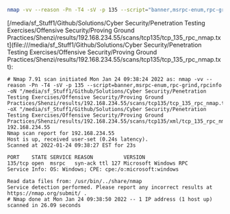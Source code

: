 ```bash
nmap -vv --reason -Pn -T4 -sV -p 135 --script="banner,msrpc-enum,rpc-grind,rpcinfo" -oN "/media/sf_Stuff1/Github/Solutions/Cyber Security/Penetration Testing Exercises/Offensive Security/Proving Ground Practices/Shenzi/results/192.168.234.55/scans/tcp135/tcp_135_rpc_nmap.txt" -oX "/media/sf_Stuff1/Github/Solutions/Cyber Security/Penetration Testing Exercises/Offensive Security/Proving Ground Practices/Shenzi/results/192.168.234.55/scans/tcp135/xml/tcp_135_rpc_nmap.xml" 192.168.234.55
```

[/media/sf_Stuff1/Github/Solutions/Cyber Security/Penetration Testing Exercises/Offensive Security/Proving Ground Practices/Shenzi/results/192.168.234.55/scans/tcp135/tcp_135_rpc_nmap.txt](file:///media/sf_Stuff1/Github/Solutions/Cyber Security/Penetration Testing Exercises/Offensive Security/Proving Ground Practices/Shenzi/results/192.168.234.55/scans/tcp135/tcp_135_rpc_nmap.txt):

```
# Nmap 7.91 scan initiated Mon Jan 24 09:38:24 2022 as: nmap -vv --reason -Pn -T4 -sV -p 135 --script=banner,msrpc-enum,rpc-grind,rpcinfo -oN "/media/sf_Stuff1/Github/Solutions/Cyber Security/Penetration Testing Exercises/Offensive Security/Proving Ground Practices/Shenzi/results/192.168.234.55/scans/tcp135/tcp_135_rpc_nmap.txt" -oX "/media/sf_Stuff1/Github/Solutions/Cyber Security/Penetration Testing Exercises/Offensive Security/Proving Ground Practices/Shenzi/results/192.168.234.55/scans/tcp135/xml/tcp_135_rpc_nmap.xml" 192.168.234.55
Nmap scan report for 192.168.234.55
Host is up, received user-set (0.24s latency).
Scanned at 2022-01-24 09:38:27 EST for 23s

PORT    STATE SERVICE REASON          VERSION
135/tcp open  msrpc   syn-ack ttl 127 Microsoft Windows RPC
Service Info: OS: Windows; CPE: cpe:/o:microsoft:windows

Read data files from: /usr/bin/../share/nmap
Service detection performed. Please report any incorrect results at https://nmap.org/submit/ .
# Nmap done at Mon Jan 24 09:38:50 2022 -- 1 IP address (1 host up) scanned in 26.09 seconds

```
